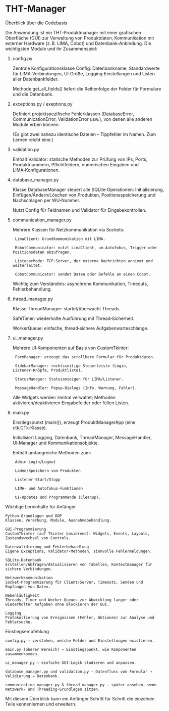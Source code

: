 # THT-Manager

Überblick über die Codebasis

Die Anwendung ist ein THT‑Produktmanager mit einer grafischen Oberfläche (GUI) zur Verwaltung von Produktdaten, Kommunikation mit externer Hardware (z. B. LIMA, Cobot) und Datenbank‑Anbindung. Die wichtigsten Module und ihr Zusammenspiel:
1. config.py

    Zentrale Konfigurationsklasse Config: Datenbankname, Standardwerte für LIMA‑Verbindungen, UI‑Größe, Logging‑Einstellungen und Listen aller Datenbankfelder.

    Methode get_all_fields() liefert die Reihenfolge der Felder für Formulare und die Datenbank.

2. exceptions.py / exeptions.py

    Definiert projektspezifische Fehlerklassen (DatabaseError, CommunicationError, ValidationError usw.), von denen alle anderen Module erben können.

    (Es gibt zwei nahezu identische Dateien – Tippfehler im Namen. Zum Lernen reicht eine.)

3. validation.py

    Enthält Validator: statische Methoden zur Prüfung von IPs, Ports, Produktnummern, Pflichtfeldern, numerischen Eingaben und LIMA‑Konfigurationen.

4. database_manager.py

    Klasse DatabaseManager steuert alle SQLite‑Operationen: Initialisierung, Einfügen/Ändern/Löschen von Produkten, Positionsspeicherung und Nachschlagen per WU‑Nummer.

    Nutzt Config für Feldnamen und Validator für Eingabekontrollen.

5. communication_manager.py

    Mehrere Klassen für Netzkommunikation via Sockets:

        LimaClient: Grundkommunikation mit LIMA.

        RobotCommunicator: nutzt LimaClient, um Autofokus, Trigger oder Positionsdaten abzufragen.

        ListenerMode: TCP‑Server, der externe Nachrichten annimmt und weiterleitet.

        CobotCommunicator: sendet Daten oder Befehle an einen Cobot.

    Wichtig zum Verständnis: asynchrone Kommunikation, Timeouts, Fehlerbehandlung.

6. thread_manager.py

    Klasse ThreadManager: startet/überwacht Threads.

    SafeTimer: wiederholte Ausführung mit Thread‑Sicherheit.

    WorkerQueue: einfache, thread‑sichere Aufgabenwarteschlange.

7. ui_manager.py

    Mehrere UI‑Komponenten auf Basis von CustomTkinter:

        FormManager: erzeugt das scrollbare Formular für Produktdaten.

        SidebarManager: rechtsseitige Steuerleiste (Login, Listener‑Knöpfe, Produktliste).

        StatusManager: Statusanzeigen für LIMA/Listener.

        MessageHandler: Popup‑Dialogs (Info, Warnung, Fehler).

    Alle Widgets werden zentral verwaltet; Methoden aktivieren/deaktivieren Eingabefelder oder füllen Listen.

8. main.py

    Einstiegspunkt (main()), erzeugt ProduktManagerApp (eine ctk.CTk‑Klasse).

    Initialisiert Logging, Datenbank, ThreadManager, MessageHandler, UI‑Manager und Kommunikationsobjekte.

    Enthält umfangreiche Methoden zum:

        Admin‑Login/Logout

        Laden/Speichern von Produkten

        Listener‑Start/Stopp

        LIMA‑ und Autofokus‑Funktionen

        UI‑Updates und Programmende (Cleanup).

Wichtige Lerninhalte für Anfänger

    Python‑Grundlagen und OOP
    Klassen, Vererbung, Module, Ausnahmebehandlung.

    GUI‑Programmierung
    CustomTkinter (auf Tkinter basierend): Widgets, Events, Layouts, Zustandswechsel von Controls.

    Datenvalidierung und Fehlerbehandlung
    Eigene Exceptions, Validator‑Methoden, sinnvolle Fehlermeldungen.

    SQLite‑Datenbank
    Erstellen/Abfragen/Aktualisieren von Tabellen, Kontextmanager für sichere Verbindungen.

    Netzwerkkommunikation
    Socket‑Programmierung für Client/Server, Timeouts, Senden und Empfangen von Daten.

    Nebenläufigkeit
    Threads, Timer und Worker‑Queues zur Abwicklung langer oder wiederholter Aufgaben ohne Blockieren der GUI.

    Logging
    Protokollierung von Ereignissen (Fehler, Aktionen) zur Analyse und Fehlersuche.

Einstiegsempfehlung

    config.py – verstehen, welche Felder und Einstellungen existieren.

    main.py (oberer Bereich) – Einstiegspunkt, wie Komponenten zusammenkommen.

    ui_manager.py – einfache GUI‑Logik studieren und anpassen.

    database_manager.py und validation.py – Datenfluss von Formular → Validierung → Datenbank.

    communication_manager.py & thread_manager.py – später ansehen, wenn Netzwerk‑ und Threading‑Grundlagen sitzen.

Mit diesem Überblick kann ein Anfänger Schritt für Schritt die einzelnen Teile kennenlernen und erweitern.
